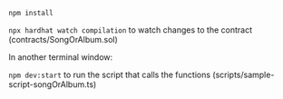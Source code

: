 `npm install`

`npx hardhat watch compilation` to watch changes to the contract (contracts/SongOrAlbum.sol)

In another terminal window:

`npm dev:start` to run the script that calls the functions (scripts/sample-script-songOrAlbum.ts)
